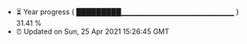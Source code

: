 - ⏳ Year progress { █████████▁▁▁▁▁▁▁▁▁▁▁▁▁▁▁▁▁▁▁▁▁ } 31.41 %
- ⏰ Updated on Sun, 25 Apr 2021 15:26:45 GMT

